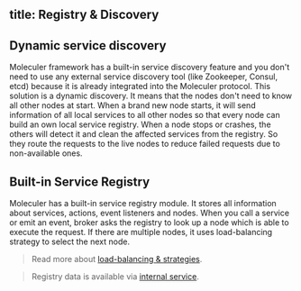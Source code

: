 title: Registry & Discovery
---

## Dynamic service discovery
Moleculer framework has a built-in service discovery feature and you don't need to use any external service discovery tool (like Zookeeper, Consul, etcd) because it is already integrated into the Moleculer protocol. 
This solution is a dynamic discovery. It means that the nodes don't need to know all other nodes at start. When a brand new node starts, it will send information of all local services to all other nodes so that every node can build an own local service registry. When a node stops or crashes, the others will detect it and clean the affected services from the registry. So they route the requests to the live nodes to reduce failed requests due to non-available ones.

<!-- **TODO: diagram, which shows node's local registry, when a new node coming & leaving.** -->

## Built-in Service Registry
Moleculer has a built-in service registry module. It stores all information about services, actions, event listeners and nodes. When you call a service or emit an event, broker asks the registry to look up a node which is able to execute the request. If there are multiple nodes, it uses load-balancing strategy to select the next node.

> Read more about [load-balancing & strategies](balancing.html).

> Registry data is available via [internal service](services.html#Internal-Services).
